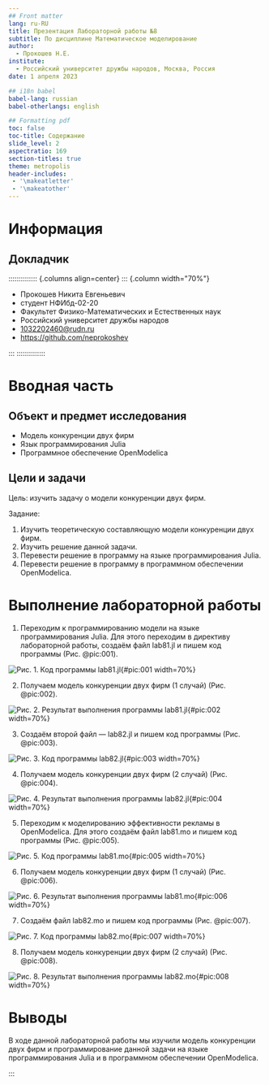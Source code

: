 ```yaml
---
## Front matter
lang: ru-RU
title: Презентация Лабораторной работы №8
subtitle: По дисциплине Математическое моделирование
author:
  - Прокошев Н.Е.
institute:
  - Российский университет дружбы народов, Москва, Россия
date: 1 апреля 2023

## i18n babel
babel-lang: russian
babel-otherlangs: english

## Formatting pdf
toc: false
toc-title: Содержание
slide_level: 2
aspectratio: 169
section-titles: true
theme: metropolis
header-includes:
 - '\makeatletter'
 - '\makeatother'
---
```


# Информация

## Докладчик

:::::::::::::: {.columns align=center}
::: {.column width="70%"}

  * Прокошев Никита Евгеньевич
  * студент НФИбд-02-20
  * Факультет Физико-Математических и Естественных наук
  * Российский университет дружбы народов
  * [1032202460@rudn.ru](mailto:1032202460@rudn.ru)
  * <https://github.com/neprokoshev>

:::
::::::::::::::

# Вводная часть

## Объект и предмет исследования

- Модель конкуренции двух фирм
- Язык программирования Julia
- Программное обеспечение OpenModelica

## Цели и задачи

Цель: изучить задачу о модели конкуренции двух фирм.

Задание:
1. Изучить теоретическую составляющую модели конкуренции двух фирм.
2. Изучить решение данной задачи.
3. Перевести решение в программу на языке программирования Julia.
4. Перевести решение в программу в программном обеспечении OpenModelica.

# Выполнение лабораторной работы

1. Переходим к программированию модели на языке программирования Julia. Для этого переходим в директиву лабораторной работы, создаём файл lab81.jl и пишем код программы (Рис. @pic:001).

![Рис. 1. Код программы lab81.jl](image/pic1.png){#pic:001 width=70%}

2. Получаем модель конкуренции двух фирм (1 случай) (Рис. @pic:002).

![Рис. 2. Результат выполнения программы lab81.jl](image/pic2.png){#pic:002 width=70%}

3. Создаём второй файл — lab82.jl и пишем код программы (Рис. @pic:003).

![Рис. 3. Код программы lab82.jl](image/pic3.png){#pic:003 width=70%}

4. Получаем модель конкуренции двух фирм (2 случай) (Рис. @pic:004).

![Рис. 4. Результат выполнения программы lab82.jl](image/pic4.png){#pic:004 width=70%}

5. Переходим к моделированию эффективности рекламы в OpenModelica. Для этого создаём файл lab81.mo и пишем код программы (Рис. @pic:005).

![Рис. 5. Код программы lab81.mo](image/pic5.png){#pic:005 width=70%}

6. Получаем модель конкуренции двух фирм (1 случай) (Рис. @pic:006).

![Рис. 6. Результат выполнения программы lab81.mo](image/pic6.png){#pic:006 width=70%}

7. Cоздаём файл lab82.mo и пишем код программы (Рис. @pic:007).

![Рис. 7. Код программы lab82.mo](image/pic7.png){#pic:007 width=70%}

8. Получаем модель конкуренции двух фирм (2 случай) (Рис. @pic:008).

![Рис. 8. Результат выполнения программы lab82.mo](image/pic8.png){#pic:008 width=70%}

# Выводы

В ходе данной лабораторной работы мы изучили модель конкуренции двух фирм и программирование данной задачи на языке программирования Julia и в программном обеспечении OpenModelica.

:::

